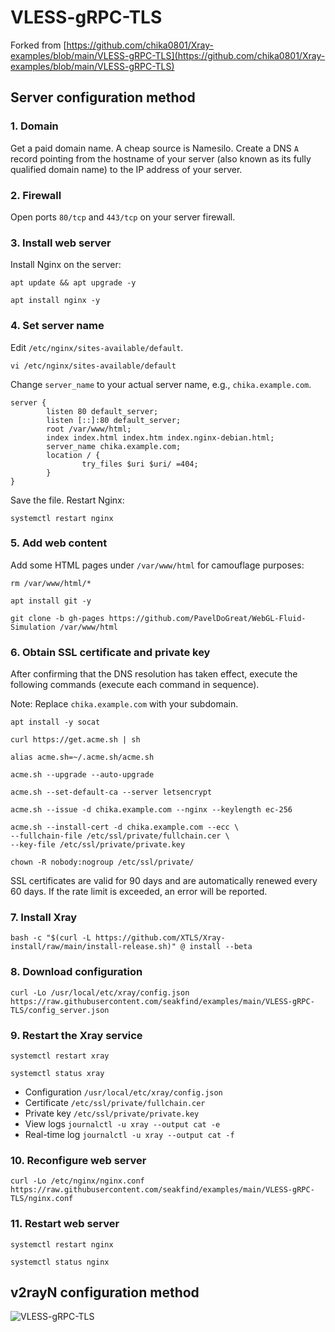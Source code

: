# VLESS-gRPC-TLS

Forked from [https://github.com/chika0801/Xray-examples/blob/main/VLESS-gRPC-TLS](https://github.com/chika0801/Xray-examples/blob/main/VLESS-gRPC-TLS)

## Server configuration method

### 1. Domain

Get a paid domain name. A cheap source is Namesilo. Create a DNS `A` record pointing from the hostname of your server (also known as its fully qualified domain name) to the IP address of your server. 

### 2. Firewall

Open ports `80/tcp` and `443/tcp` on your server firewall.

### 3. Install web server

Install Nginx on the server:

```
apt update && apt upgrade -y

apt install nginx -y
```

### 4. Set server name

Edit `/etc/nginx/sites-available/default`.

```
vi /etc/nginx/sites-available/default
```

Change `server_name` to your actual server name, e.g., `chika.example.com`.

```
server {
        listen 80 default_server;
        listen [::]:80 default_server;
        root /var/www/html;
        index index.html index.htm index.nginx-debian.html;
        server_name chika.example.com;
        location / {
                try_files $uri $uri/ =404;
        }
}
```

Save the file. Restart Nginx:

```
systemctl restart nginx
```

### 5. Add web content

Add some HTML pages under `/var/www/html` for camouflage purposes:

```
rm /var/www/html/*

apt install git -y

git clone -b gh-pages https://github.com/PavelDoGreat/WebGL-Fluid-Simulation /var/www/html
```

### 6. Obtain SSL certificate and private key

After confirming that the DNS resolution has taken effect, execute the following commands (execute each command in sequence).

Note: Replace `chika.example.com` with your subdomain.

```
apt install -y socat
```

```
curl https://get.acme.sh | sh
```

```
alias acme.sh=~/.acme.sh/acme.sh
```

```
acme.sh --upgrade --auto-upgrade
```

```
acme.sh --set-default-ca --server letsencrypt
```

```
acme.sh --issue -d chika.example.com --nginx --keylength ec-256
```

```
acme.sh --install-cert -d chika.example.com --ecc \
--fullchain-file /etc/ssl/private/fullchain.cer \
--key-file /etc/ssl/private/private.key
```

```
chown -R nobody:nogroup /etc/ssl/private/
```

SSL certificates are valid for 90 days and are automatically renewed every 60 days. If the rate limit is exceeded, an error will be reported.

### 7. Install Xray

```
bash -c "$(curl -L https://github.com/XTLS/Xray-install/raw/main/install-release.sh)" @ install --beta
```

### 8. Download configuration

```
curl -Lo /usr/local/etc/xray/config.json https://raw.githubusercontent.com/seakfind/examples/main/VLESS-gRPC-TLS/config_server.json
```

### 9. Restart the Xray service

```
systemctl restart xray
```

```
systemctl status xray
```

- Configuration `/usr/local/etc/xray/config.json`
- Certificate `/etc/ssl/private/fullchain.cer`
- Private key `/etc/ssl/private/private.key`
- View logs `journalctl -u xray --output cat -e`
- Real-time log `journalctl -u xray --output cat -f`

### 10. Reconfigure web server

```
curl -Lo /etc/nginx/nginx.conf https://raw.githubusercontent.com/seakfind/examples/main/VLESS-gRPC-TLS/nginx.conf
```

### 11. Restart web server

```
systemctl restart nginx
```

```
systemctl status nginx
```

## v2rayN configuration method

![VLESS-gRPC-TLS](https://user-images.githubusercontent.com/88967758/180817492-7c165cd0-2d65-4901-85c5-c07f1b39e8c7.jpg)
